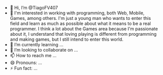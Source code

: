- 👋 Hi, I’m @TiagoFV407
- 👀 I'm interested in working with programming, both Web, Mobile, Games, among others. I'm just a young man who wants to enter this field and learn as much as possible about what it means to be a real programmer. I think a lot about the Games area because I'm passionate about it, I understand that loving playing is different from programming and making games, but I still intend to enter this world.
- 🌱 I’m currently learning ...
- 💞️ I’m looking to collaborate on ...
- 📫 How to reach me ...
- 😄 Pronouns: ...
- ⚡ Fun fact: ...

<!---
TiagoFV407/TiagoFV407 is a ✨ special ✨ repository because its `README.md` (this file) appears on your GitHub profile.
You can click the Preview link to take a look at your changes.
--->
